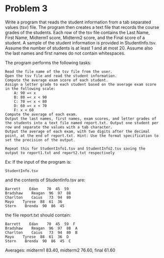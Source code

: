 # Problem 3
Write a program that reads the student information from a tab separated values (tsv) file. The program then creates a text file that records the course grades of the students. Each row of the tsv file contains the Last Name, First Name, Midterm1 score, Midterm2 score, and the Final score of a student. A sample of the student information is provided in StudentInfo.tsv. Assume the number of students is at least 1 and at most 20. Assume also the last names and first names do not contain whitespaces.

The program performs the following tasks:

    Read the file name of the tsv file from the user.
    Open the tsv file and read the student information.
    Compute the average exam score of each student.
    Assign a letter grade to each student based on the average exam score in the following scale:
        A: 90 =< x
        B: 80 =< x < 90
        C: 70 =< x < 80
        D: 60 =< x < 70
        F: x < 60
    Compute the average of each exam.
    Output the last names, first names, exam scores, and letter grades of the students into a text file named report.txt. Output one student per row and separate the values with a tab character.
    Output the average of each exam, with two digits after the decimal point, at the end of report.txt. Hint: Use the format specification to set the precision of the output.

    Repeat this for StudentInfo1.tsv and StudentInfo2.tsv saving the output to report1.txt and report2.txt respectively

Ex: If the input of the program is:

    StudentInfo.tsv

and the contents of StudentInfo.tsv are:

    Barrett    Edan    70  45  59
    Bradshaw    Reagan  96  97  88
    Charlton    Caius   73  94  80
    Mayo    Tyrese  88  61  36
    Stern    Brenda  90  86  45

the file report.txt should contain:

    Barrett    Edan    70  45  59  F
    Bradshaw    Reagan  96  97  88  A
    Charlton    Caius   73  94  80  B
    Mayo    Tyrese  88  61  36  D
    Stern    Brenda  90  86  45  C

Averages: midterm1 83.40, midterm2 76.60, final 61.60

